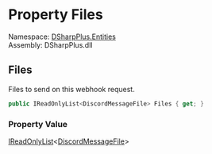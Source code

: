 # Property Files

Namespace: [DSharpPlus.Entities](DSharpPlus.Entities.md)  
Assembly: DSharpPlus.dll

## <a id="DSharpPlus_Entities_BaseDiscordMessageBuilder_1_Files"></a>Files

Files to send on this webhook request.

```csharp
public IReadOnlyList<DiscordMessageFile> Files { get; }
```

### Property Value

[IReadOnlyList](https://learn.microsoft.com/dotnet/api/system.collections.generic.ireadonlylist\-1)<[DiscordMessageFile](DSharpPlus.Entities.DiscordMessageFile.md)\>

